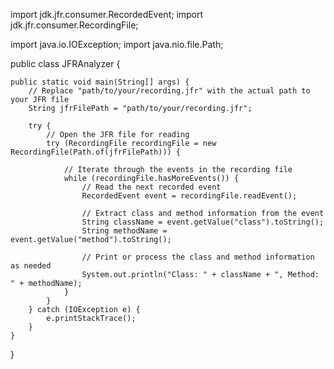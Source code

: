 import jdk.jfr.consumer.RecordedEvent;
import jdk.jfr.consumer.RecordingFile;

import java.io.IOException;
import java.nio.file.Path;

public class JFRAnalyzer {

    public static void main(String[] args) {
        // Replace "path/to/your/recording.jfr" with the actual path to your JFR file
        String jfrFilePath = "path/to/your/recording.jfr";

        try {
            // Open the JFR file for reading
            try (RecordingFile recordingFile = new RecordingFile(Path.of(jfrFilePath))) {

                // Iterate through the events in the recording file
                while (recordingFile.hasMoreEvents()) {
                    // Read the next recorded event
                    RecordedEvent event = recordingFile.readEvent();

                    // Extract class and method information from the event
                    String className = event.getValue("class").toString();
                    String methodName = event.getValue("method").toString();

                    // Print or process the class and method information as needed
                    System.out.println("Class: " + className + ", Method: " + methodName);
                }
            }
        } catch (IOException e) {
            e.printStackTrace();
        }
    }
}
